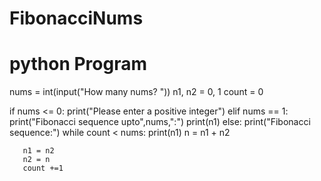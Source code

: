# FibonacciNums
# python Program
nums = int(input("How many nums? "))
n1, n2 = 0, 1
count = 0

if nums <= 0:
   print("Please enter a positive integer")
elif nums == 1:
   print("Fibonacci sequence upto",nums,":")
   print(n1)
else:
   print("Fibonacci sequence:")
   while count < nums:
       print(n1)
       n = n1 + n2
       
       n1 = n2
       n2 = n
       count +=1
